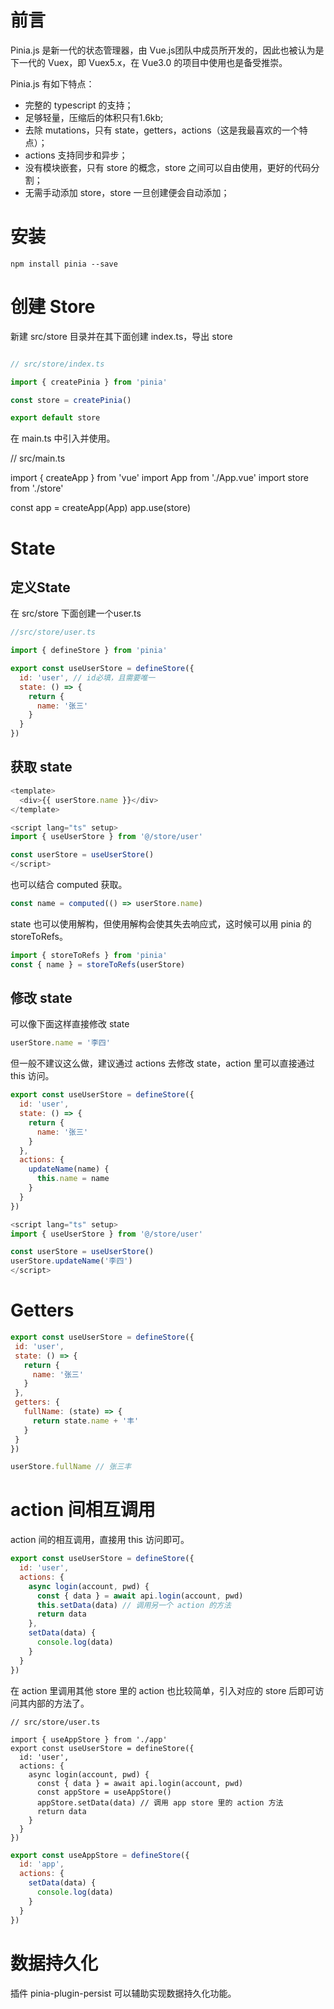 # 前言

Pinia.js 是新一代的状态管理器，由 Vue.js团队中成员所开发的，因此也被认为是下一代的 Vuex，即 Vuex5.x，在 Vue3.0 的项目中使用也是备受推崇。

Pinia.js 有如下特点：

- 完整的 typescript 的支持；
- 足够轻量，压缩后的体积只有1.6kb;
- 去除 mutations，只有 state，getters，actions（这是我最喜欢的一个特点）；
- actions 支持同步和异步；
- 没有模块嵌套，只有 store 的概念，store 之间可以自由使用，更好的代码分割；
- 无需手动添加 store，store 一旦创建便会自动添加；


# 安装

```
npm install pinia --save
```


# 创建 Store

新建 src/store 目录并在其下面创建 index.ts，导出 store

```javascript

// src/store/index.ts

import { createPinia } from 'pinia'

const store = createPinia()

export default store
```

在 main.ts 中引入并使用。

// src/main.ts

import { createApp } from 'vue'
import App from './App.vue'
import store from './store'

const app = createApp(App)
app.use(store)


# State

## 定义State

在 src/store 下面创建一个user.ts

```javascript
//src/store/user.ts

import { defineStore } from 'pinia'

export const useUserStore = defineStore({
  id: 'user', // id必填，且需要唯一
  state: () => {
    return {
      name: '张三'
    }
  }
})
```

## 获取 state

```javascript
<template>
  <div>{{ userStore.name }}</div>
</template>

<script lang="ts" setup>
import { useUserStore } from '@/store/user'

const userStore = useUserStore()
</script>
```

也可以结合 computed 获取。

```javascript
const name = computed(() => userStore.name)
```

state 也可以使用解构，但使用解构会使其失去响应式，这时候可以用 pinia 的 storeToRefs。

```javascript
import { storeToRefs } from 'pinia'
const { name } = storeToRefs(userStore)
```

## 修改 state

可以像下面这样直接修改 state

```javascript
userStore.name = '李四'
```

但一般不建议这么做，建议通过 actions 去修改 state，action 里可以直接通过 this 访问。

```javascript
export const useUserStore = defineStore({
  id: 'user',
  state: () => {
    return {
      name: '张三'
    }
  },
  actions: {
    updateName(name) {
      this.name = name
    }
  }
})
```

```javascript
<script lang="ts" setup>
import { useUserStore } from '@/store/user'

const userStore = useUserStore()
userStore.updateName('李四')
</script>
```

# Getters

```javascript
export const useUserStore = defineStore({
 id: 'user',
 state: () => {
   return {
     name: '张三'
   }
 },
 getters: {
   fullName: (state) => {
     return state.name + '丰'
   }
 }
})
```

```javascript
userStore.fullName // 张三丰
```

# action 间相互调用

action 间的相互调用，直接用 this 访问即可。

```javascript
export const useUserStore = defineStore({
  id: 'user',
  actions: {
    async login(account, pwd) {
      const { data } = await api.login(account, pwd)
      this.setData(data) // 调用另一个 action 的方法
      return data
    },
    setData(data) {
      console.log(data)
    }
  }
})
```

在 action 里调用其他 store 里的 action 也比较简单，引入对应的 store 后即可访问其内部的方法了。

```
// src/store/user.ts

import { useAppStore } from './app'
export const useUserStore = defineStore({
  id: 'user',
  actions: {
    async login(account, pwd) {
      const { data } = await api.login(account, pwd)
      const appStore = useAppStore()
      appStore.setData(data) // 调用 app store 里的 action 方法
      return data
    }
  }
})
```

```javascript
export const useAppStore = defineStore({
  id: 'app',
  actions: {
    setData(data) {
      console.log(data)
    }
  }
})
```


# 数据持久化

插件 pinia-plugin-persist 可以辅助实现数据持久化功能。



